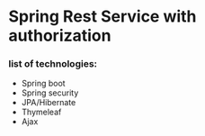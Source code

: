 # Spring Rest Service with authorization 

### list of technologies:

* Spring boot
* Spring security
* JPA/Hibernate
* Thymeleaf
* Ajax
